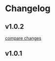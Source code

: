 # Changelog


## v1.0.2

[compare changes](https://github.com/xyzrepo/nuxt-confirm/compare/v1.0.1...v1.0.2)

## v1.0.1

